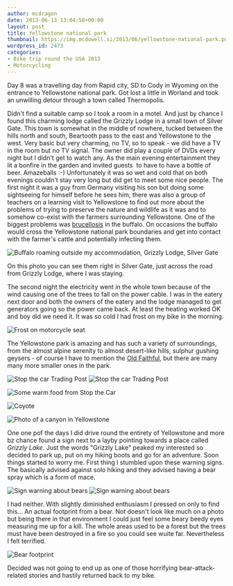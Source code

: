 ```yaml
---
author: mcdragon
date: 2013-06-13 13:04:58+00:00
layout: post
title: Yellowstone national park
thumbnail: https://img.mcdowell.si/2013/06/yellowstone-national-park.png
wordpress_id: 2473
categories:
- Bike trip round the USA 2013
- Motorcycling
---
```


Day 8 was a travelling day from Rapid city, SD to Cody in Wyoming on the entrance to Yellowstone national park.
Got lost a little in Worland and took an unwilling detour through a town called Thermopolis.

Didn't find a suitable camp so I took a room in a motel. And just by chance I found this charming lodge called the Grizzly Lodge in a small town of Silver Gate. This town is somewhat in the middle of nowhere, tucked between the hills north and south, Beartooth pass to the east and Yellowstone to the west. Very basic but very charming, no TV, so to speak - we did have a TV in the room but no TV signal. The owner did play a couple of DVDs every night but I didn't get to watch any. As the main evening entertainment they lit a bonfire in the garden and invited guests  to have to have a bottle of beer. Amazeballs :-) Unfortunately it was so wet and cold that on both evenings couldn't stay very long but did get to meet some nice people. The first night it was a guy from Germany visiting his son but doing some sightseeing for himself before he sees him, there was also a group of teachers on a learning visit to Yellowstone to find out more about the problems of trying to preserve the nature and wildlife as it was and to somehow co-exist with the farmers surrounding Yellowstone. One of the biggest problems was [brucellosis](https://en.wikipedia.org/wiki/Brucellosis) in the buffalo. On occasions the buffalo would cross the Yellowstone national park boundaries and get into contact with the farmer's cattle and potentially infecting them.

![Buffalo roaming outside my accommodation, Grizzly Lodge, Silver Gate](https://img.mcdowell.si/2013/06/wpid-20130614_192800-1.jpg "Buffalo roaming outside my accommodation, Grizzly Lodge, Silver Gate")

On this photo you can see them right in Silver Gate, just across the road from Grizzly Lodge, where I was staying.

The second night the electricity went in the whole town because of the wind causing one of the trees to fall on the power cable. I was in the eatery next door and both the owners of the eatery and the lodge managed to get generators going so the power came back. At least the heating worked OK and boy did we need it. It was so cold I had frost on my bike in the morning.

![Frost on motorcycle seat](https://img.mcdowell.si/2013/06/wpid-20130615_081524-1.jpg "Frost on motorcycle seat")

The Yellowstone park is amazing and has such a variety of surroundings, from the almost alpine serenity to almost desert-like hills, sulphur gushing geysers - of course I have to mention the [Old Faithful](https://en.wikipedia.org/wiki/Old_Faithful), but there are many many more smaller ones in the park.

![Stop the car Trading Post](https://img.mcdowell.si/2013/06/wpid-20130613_125123-1.jpg "Stop the car Trading Post")
![Stop the car Trading Post](https://img.mcdowell.si/2013/06/yellowstone_stop-the-car.jpg "Stop the car Trading Post")

![Some warm food from Stop the Car](https://img.mcdowell.si/2013/06/wpid-20130613_125555-1.jpg "Some warm food from Stop the Car")

![Coyote](https://img.mcdowell.si/2013/06/wpid-20130613_182309-1.jpg "Coyote")

![Photo of a canyon in Yellowstone](https://img.mcdowell.si/2013/06/wpid-20130614_101127-1.jpg)

One one pof the days I did drive round the entirety of Yellowstone and more bz chance found a sign next to a layby pointing towards a place called *Grizzly Lake*. 
Just the words "Grizzly Lake" peaked my interested so decided to park up, put on my hiking boots and go for an adventure.
Soon things started to worry me. First thing I stumbled upon these warning signs. The basically advised against solo hiking and they advised having a bear spray which is a form of mace. 

![Sign warning about bears](https://img.mcdowell.si/2013/06/wpid-20130613_165139-1.jpg)
![Sign warning about bears](https://img.mcdowell.si/2013/06/yellowstone-bear-warning-sign.jpg "This warning was a bit more detailed and I decided to continue until...")

I had neither. With slightly diminished enthusiasm I pressed on only to find this...
An actual footprint from a bear. Not doesn't look like much on a photo but being there in that environment I could just feel some beary beedy eyes measuring me up for a kill. The whole areas used to be a forest but the trees must have been destroyed in a fire so you could see wuite far. Nevertheless I felt terrified. 

![Bear footprint](https://img.mcdowell.si/2013/06/yellowstone-bear-footprint.jpg "... I stumbled upon this bear footprint. Decided this was enough for me and turned around went back to where I came from.")

Decided was not going to end up as one of those horrifying bear-attack-related stories and hastily returned back to my bike. 
